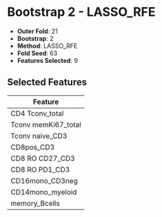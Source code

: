 # Bootstrap 2 - LASSO_RFE

- **Outer Fold**: 21
- **Bootstrap**: 2
- **Method**: LASSO_RFE
- **Fold Seed**: 63
- **Features Selected**: 9

## Selected Features

| Feature |
|---------|
| CD4 Tconv_total |
| Tconv memKi67_total |
| Tconv naive_CD3 |
| CD8pos_CD3 |
| CD8 RO CD27_CD3 |
| CD8 RO PD1_CD3 |
| CD16mono_CD3neg |
| CD14mono_myeloid |
| memory_Bcells |
